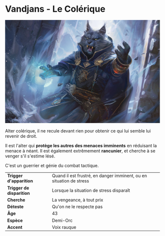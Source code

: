 # Vandjans - Le Colérique
![Vandjans](../../_images/vandjans.png)

Alter colérique, il ne recule devant rien pour obtenir ce qui lui semble lui revenir de droit.

Il est l'alter qui **protège les autres des menaces imminents** en réduisant la menace à néant. Il est également extrêmement **rancunier**, et cherche à se venger s'il s'estime lésé.

C'est un guerrier et génie du combat tactique.

| | |
| - | - |
| **Trigger d'apparition** | Quand il est frustré, en danger imminent, ou en situation de stress |
| **Trigger de disparition** | Lorsque la situation de stress disparaît |
| **Cherche** | La vengeance, à tout prix |
| **Déteste** | Qu'on ne le respecte pas |
| **Âge** | 43 |
| **Espèce** | Demi-Orc |
| **Accent** | Voix rauque |